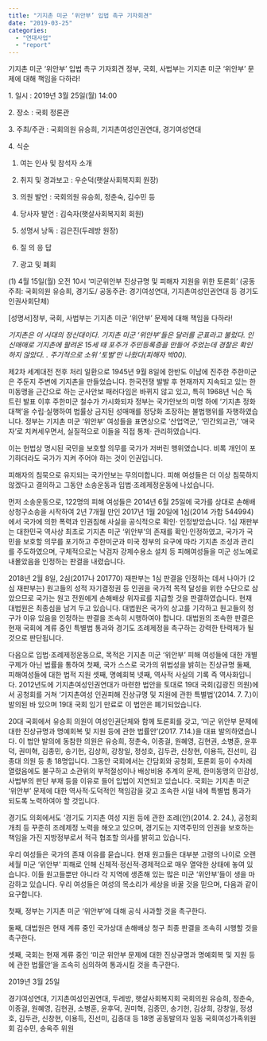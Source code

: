 ```yaml
---
title: "기지촌 미군 ‘위안부’ 입법 촉구 기자회견"
date: "2019-03-25"
categories: 
  - "연대사업"
  - "report"
---
```


기지촌 미군 ‘위안부’ 입법 촉구 기자회견 정부, 국회, 사법부는 기지촌 미군 ‘위안부’ 문제에 대해 책임을 다하라!

1\. 일시 : 2019년 3월 25일(월) 14:00

2\. 장소 : 국회 정론관

3\. 주최/주관 : 국회의원 유승희, 기지촌여성인권연대, 경기여성연대

4\. 식순

1) 여는 인사 및 참석자 소개

2) 취지 및 경과보고 : 우순덕(햇살사회복지회 원장)

3) 의원 발언 : 국회의원 유승희, 정춘숙, 김수민 등

4) 당사자 발언 : 김숙자(햇살사회복지회 회원)

5) 성명서 낭독 : 김은진(두레방 원장)

6) 질 의 응 답

7) 광고 및 폐회

(1) 4월 15일(월) 오전 10시 ‘미군위안부 진상규명 및 피해자 지원을 위한 토론회’ (공동주최: 국회의원 유승희, 경기도/ 공동주관: 경기여성연대, 기지촌여성인권연대 등 경기도 인권사회단체)

\[성명서\]정부, 국회, 사법부는 기지촌 미군 ‘위안부’ 문제에 대해 책임을 다하라!

_기지촌은 이 시대의 정신대이다. 기지촌 미군 ‘위안부’들은 달러를 군표라고 불렀다. 인신매매로 기지촌에 팔려온 15세 때 포주가 주민등록증을 만들어 주었는데 경찰은 확인하지 않았다. . 주기적으로 소위 ‘토벌’만 나왔다(피해자 박00)._

제2차 세계대전 전후 처리 일환으로 1945년 9월 8일에 한반도 이남에 진주한 주한미군은 주둔지 주변에 기지촌을 만들었습니다. 한국전쟁 발발 후 현재까지 지속되고 있는 한미동맹을 근간으로 하는 군사안보 패러다임은 바뀌지 않고 있고, 특히 1968년 닉슨 독트린 발표 이후 주한미군 철수가 가시화되자 정부는 국가안보의 미명 하에 ‘기지촌 정화대책’을 수립·실행하여 법률상 금지된 성매매를 정당화 조장하는 불법행위를 자행하였습니다. 정부는 기지촌 미군 ‘위안부’ 여성들을 표면상으로 ‘산업역군,’ ‘민간외교관,’ ‘애국자’로 치켜세우면서, 실질적으로 이들을 직접 통제· 관리하였습니다.

이는 헌법상 명시된 국민을 보호할 의무를 국가가 저버린 행위였습니다. 비록 개인이 포기하더라도 국가가 지켜 주어야 하는 것이 인권입니다.

피해자의 침묵으로 유지되는 국가안보는 무의미합니다. 피해 여성들은 더 이상 침묵하지 않겠다고 결의하고 그동안 소송운동과 입법·조례제정운동에 나섰습니다.

먼저 소송운동으로, 122명의 피해 여성들은 2014년 6월 25일에 국가를 상대로 손해배상청구소송을 시작하여 2년 7개월 만인 2017년 1월 20일에 1심(2014 가합 544994)에서 국가에 의한 폭력과 인권침해 사실을 공식적으로 확인· 인정받았습니다. 1심 재판부는 대한민국 역사상 최초로 기지촌 미군 ‘위안부’의 존재를 확인·인정하였고, 국가가 국민을 보호할 의무를 포기하고 주한미군과 미국 정부의 요구에 따라 기지촌 조성과 관리를 주도하였으며, 구체적으로는 낙검자 강제수용소 설치 등 피해여성들을 미군 성노예로 내몰았음을 인정하는 판결을 내렸습니다.

2018년 2월 8일, 2심(2017나 201770) 재판부는 1심 판결을 인정하는 데서 나아가 (2심 재판부는) 원고들의 성적 자기결정권 등 인권을 국가적 목적 달성을 위한 수단으로 삼았으므로 국가는 원고 전원에게 손해배상 위자료를 지급할 것을 판결하였습니다. 현재 대법원은 최종심을 남겨 두고 있습니다. 대법원은 국가의 상고를 기각하고 원고들의 청구가 이유 있음을 인정하는 판결을 조속히 시행하여야 합니다. 대법원의 조속한 판결은 현재 국회에 계류 중인 특별법 통과와 경기도 조례제정을 촉구하는 강력한 탄력제가 될 것으로 판단됩니다.

다음으로 입법·조례제정운동으로, 목적은 기지촌 미군 ‘위안부’ 피해 여성들에 대한 개별구제가 아닌 법률을 통하여 첫째, 국가 스스로 국가의 위법성을 밝히는 진상규명 둘째, 피해여성들에 대한 법적 지원 셋째, 명예회복 넷째, 역사적 사실의 기록 즉 역사화입니다. 2012년도에 기지촌여성인권연대가 마련한 법안을 토대로 19대 국회(김광진 의원)에서 공청회를 거쳐 ‘기지촌여성 인권피해 진상규명 및 지원에 관한 특별법’(2014. 7. 7.)이 발의된 바 있으며 19대 국회 임기 만료로 이 법안은 폐기되었습니다.

20대 국회에서 유승희 의원이 여성인권단체와 함께 토론회를 갖고, ‘미군 위안부 문제에 대한 진상규명과 명예회복 및 지원 등에 관한 법률안’(2017. 7.14.)을 대표 발의하였습니다. 이 법안 발의에 동참한 의원은 유승희, 정춘숙, 이종걸, 원혜영, 김현권, 소병훈, 윤후덕, 권미혁, 김종민, 송기헌, 김상희, 강창일, 정성호, 김두관, 신창현, 이용득, 진선미, 김종대 의원 등 총 18명입니다. 그동안 국회에서는 간담회와 공청회, 토론회 등이 수차례 열렸음에도 불구하고 소관위의 부적절성이나 배상비용 추계의 문제, 한미동맹의 민감성, 사법부의 판단 부재 등을 이유로 들어 입법이 지연되고 있습니다. 국회는 기지촌 미군 ‘위안부’ 문제에 대한 역사적·도덕적인 책임감을 갖고 조속한 시일 내에 특별법 통과가 되도록 노력하여야 할 것입니다.

경기도 의회에서도 ‘경기도 기지촌 여성 지원 등에 관한 조례(안)(2014. 2. 24.), 공청회 개최 등 꾸준히 조례제정 노력을 해오고 있으며, 경기도는 지역주민의 인권을 보호하는 책임을 가진 지방정부로서 적극 협조할 의사를 밝히고 있습니다.

우리 여성들은 국가의 존재 이유를 묻습니다. 현재 원고들은 대부분 고령의 나이로 오랜 세월 미군 ‘위안부’ 피해로 인해 신체적·정신적·경제적으로 매우 열악한 상태에 놓여 있습니다. 이들 원고들뿐만 아니라 각 지역에 생존해 있는 많은 미군 ‘위안부’들이 생을 마감하고 있습니다. 우리 여성들은 여성의 목소리가 세상을 바꿀 것을 믿으며, 다음과 같이 요구합니다.

첫째, 정부는 기지촌 미군 ‘위안부’에 대해 공식 사과할 것을 촉구한다.

둘째, 대법원은 현재 계류 중인 국가상대 손해배상 청구 최종 판결을 조속히 시행할 것을 촉구한다.

셋째, 국회는 현재 계류 중인 ‘미군 위안부 문제에 대한 진상규명과 명예회복 및 지원 등에 관한 법률안’을 조속히 심의하여 통과시킬 것을 촉구한다.

2019년 3월 25일

경기여성연대, 기지촌여성인권연대, 두레방, 햇살사회복지회 국회의원 유승희, 정춘숙, 이종걸, 원혜영, 김현권, 소병훈, 윤후덕, 권미혁, 김종민, 송기헌, 김상희, 강창일, 정성호, 김두관, 신창현, 이용득, 진선미, 김종대 등 18명 공동발의자 일동 국회여성가족위원회 김수민, 송옥주 위원

